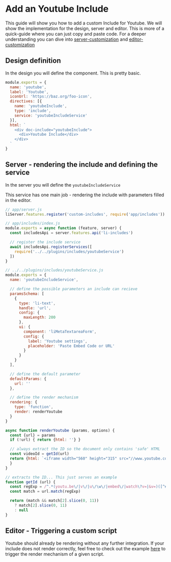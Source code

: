 # Add an Youtube Include

This guide will show you how to add a custom Include for Youtube. We will show the implementation for the design, server and editor.
This is more of a quick-guide where you can just copy and paste code. For a deeper understanding you can dive into [server-customization](../reference-docs/includes/server_customization.md) and [editor-customization](../reference-docs/includes/editor_customization.md)


## Design definition

In the design you will define the component. This is pretty basic.

```js
module.exports = {
  name: 'youtube',
  label: 'Youtube',
  iconUrl: 'https://baz.org/foo-icon',
  directives: [{
    name: 'youtubeInclude',
    type: 'include',
    service: 'youtubeIncludeService'
  }],
  html: `
    <div doc-include="youtubeInclude">
      <div>Youtube Include</div>
    </div>
  `
}
```

## Server - rendering the include and defining the service

In the server you will define the `youtubeIncludeService`

This service has one main job - rendering the include with parameters filled in the editor.

```js
// app/server.js
liServer.features.register('custom-includes', require('app/includes'))

// app/includes/index.js
module.exports = async function (feature, server) {
  const includesApi = server.features.api('li-includes')

  // register the include service
  await includesApi.registerServices([
    require('../../plugins/includes/youtubeService')
  ])
}

// ../../plugins/includes/youtubeService.js
module.exports = {
  name: 'youtubeIncludeService',

  // define the possible parameters an include can recieve
  paramsSchema: [
    {
      type: 'li-text',
      handle: 'url',
      config: {
        maxLength: 200
      },
      ui: {
        component: 'liMetaTextareaForm',
        config: {
          label: 'Youtube settings',
          placeholder: 'Paste Embed Code or URL'
        }
      }
    }
  ],

  // define the default parameter
  defaultParams: {
    url: ''
  },

  // define the render mechanism
  rendering: {
    type: 'function',
    render: renderYoutube
  }
}

async function renderYoutube (params, options) {
  const {url} = params
  if (!url) { return {html: ''} }

  // always extract the ID so the document only contains 'safe' HTML
  const videoId = getId(url)
  return {html: `<iframe width="560" height="315" src="//www.youtube.com/embed/${videoId}" frameborder="0" allowfullscreen></iframe>`
  }
}

// extracts the ID... This just serves an example
function getId (url) {
  const regExp = /^.*(youtu.be\/|v\/|u\/\w\/|embed\/|watch\?v=|&v=)([^#&?]*).*/
  const match = url.match(regExp)

  return (match && match[2].slice(0, 11))
    ? match[2].slice(0, 11)
    : null
}
```


## Editor - Triggering a custom script
Youtube should already be rendering without any further integration.
If your include does not render correctly, feel free to check out the example [here](./twitter_include_embed.md#editor-sidebar-and-trigger-twitter-script) to trigger the render mechanism of a given script.